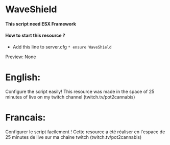 # WaveShield

#### This script need ESX Framework

#### How to start this resource ?
   - Add this line to server.cfg `* ensure WaveShield`

Preview: None

# English:
Configure the script easily!
This resource was made in the space of 25 minutes of live on my twitch channel (twitch.tv/pot2cannabis)

# Francais:
Configurer le script facilement !
Cette resource a été réaliser en l'espace de 25 minutes de live sur ma chaine twitch (twitch.tv/pot2cannabis)
